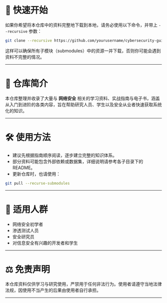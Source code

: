 # 🚀 快速开始

如果你希望将本仓库中的资料完整地下载到本地，请务必使用以下命令，并带上 `--recursive` 参数：

```bash
git clone --recursive https://github.com/yourusername/cybersecurity-guide.git
```

这样可以确保所有子模块（submodules）中的资源一并下载，否则你可能会遇到资料不完整的情况。

---

# 📖 仓库简介

本仓库整理并收录了大量与 **网络安全** 相关的学习资料、实战指南与电子书，涵盖从入门到进阶的各类内容，旨在帮助研究人员、学生以及安全从业者快速获取系统化的知识。

---

# 🛠 使用方法

* 建议先根据指南顺序阅读，逐步建立完整的知识体系。
* 部分资料可能包含外部依赖或数据集，详细说明请参考各子目录下的 README。
* 更新仓库时，也请使用：

```bash
git pull --recurse-submodules
```

---

# 📌 适用人群

* 网络安全初学者
* 渗透测试人员
* 安全研究员
* 对信息安全有兴趣的开发者和学生

---

# ⚖️ 免责声明

本仓库资料仅供学习与研究使用，严禁用于任何非法行为。使用者请遵守当地法律法规，因使用不当产生的后果由使用者自行承担。

---
